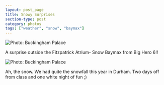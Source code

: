 ```yaml
---
layout: post_page
title: Snowy Surprises
section-type: post
category: photos
tags: ["weather", "snow", "baymax"]
---
```



<img alt="Photo: Buckingham Palace" src="http://nmlin.org/Images/2015.05.07/hero.jpg" style="max-width:630px;">

A surprise outside the Fitzpatrick Atrium- Snow Baymax from Big Hero 6!!

<img alt="Photo: Buckingham Palace" src="http://nmlin.org/Images/2015.05.07/snow.jpg" style="max-width:630px;">

Ah, the snow. We had quite the snowfall this year in Durham. Two days off from class and one white night of fun ;)

